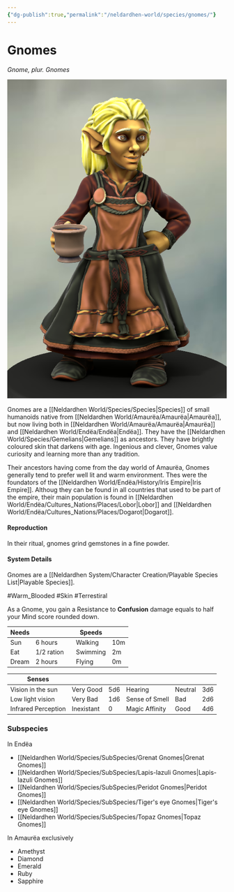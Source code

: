 ```yaml
---
{"dg-publish":true,"permalink":"/neldardhen-world/species/gnomes/"}
---
```


# Gnomes
*Gnome, plur. Gnomes*

![the_librarian.png|100](/img/user/Images/Species/the_librarian.png)

Gnomes are a [[Neldardhen World/Species/Species\|Species]] of small humanoids native from [[Neldardhen World/Amaurëa/Amaurëa\|Amaurëa]], but now living both in [[Neldardhen World/Amaurëa/Amaurëa\|Amaurëa]] and [[Neldardhen World/Endëa/Endëa\|Endëa]]. They have the [[Neldardhen World/Species/Gemelians\|Gemelians]] as ancestors. They have brightly coloured skin that darkens with age. Ingenious and clever, Gnomes value curiosity and learning more than any tradition.  
  
Their ancestors having come from the day world of Amaurëa, Gnomes generally tend to prefer well lit and warm environment. Thes were the foundators of the [[Neldardhen World/Endëa/History/Iris Empire\|Iris Empire]]. Althoug they can be found in all countries that used to be part of the empire, their main population is found in [[Neldardhen World/Endëa/Cultures_Nations/Places/Lobor\|Lobor]] and [[Neldardhen World/Endëa/Cultures_Nations/Places/Dogarot\|Dogarot]].
#### Reproduction
In their ritual, gnomes grind gemstones in a fine powder.


#### System Details
Gnomes are a [[Neldardhen System/Character Creation/Playable Species List\|Playable Species]].

#Warm_Blooded #Skin #Terrestiral

As a Gnome, you gain a Resistance to **Confusion** damage equals to half your Mind score rounded down.

| **Needs** |            |     | **Speeds** |     |
| --------- | ---------- | --- | ---------- | --- |
| Sun       | 6 hours    |     | Walking    | 10m |
| Eat       | 1/2 ration |     | Swimming   | 2m  |
| Dream     | 2 hours    |     | Flying     | 0m  |

| **Senses**          |            |     |                |         |     |
| ------------------- | ---------- | --- | -------------- | ------- | --- |
| Vision in the sun   | Very Good  | 5d6 | Hearing        | Neutral | 3d6 |
| Low light vision    | Very Bad   | 1d6 | Sense of Smell | Bad     | 2d6 |
| Infrared Perception | Inexistant | 0   | Magic Affinity | Good    | 4d6 |

### Subspecies
In Endëa
- [[Neldardhen World/Species/SubSpecies/Grenat Gnomes\|Grenat Gnomes]]
- [[Neldardhen World/Species/SubSpecies/Lapis-lazuli Gnomes\|Lapis-lazuli Gnomes]]
- [[Neldardhen World/Species/SubSpecies/Peridot Gnomes\|Peridot Gnomes]]
- [[Neldardhen World/Species/SubSpecies/Tiger's eye Gnomes\|Tiger's eye Gnomes]]
- [[Neldardhen World/Species/SubSpecies/Topaz Gnomes\|Topaz Gnomes]]

In Amaurëa exclusively
- Amethyst
- Diamond
- Emerald
- Ruby
- Sapphire

